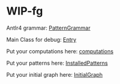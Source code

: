 # WIP-fg

Antlr4 grammar: [PatternGrammar](src/shared/antlr4/pattern/Pattern.g4)

Main Class for debug: [Entry](src/DebugMain.java)

Put your computations here: [computations](src/shared/resources/computationImpl)

Put your patterns here: [InstalledPatterns](src/shared/resources/pattern.txt)

Put your initial graph here: [InitialGraph](src/shared/resources/Graph.txt)

